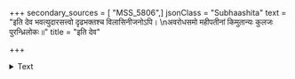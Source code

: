+++
secondary_sources = [ "MSS_5806",]
jsonClass = "Subhaashita"
text = "इति देव भवत्युदारसत्त्वो दृढभक्तश्च विलासिनीजनोऽपि।  \nअवरोधसमो महीपतीनां किमुतान्यः कुलजः पुरन्ध्रिलोकः॥"
title = "इति देव"

+++

<details><summary>Text</summary>

इति देव भवत्युदारसत्त्वो दृढभक्तश्च विलासिनीजनोऽपि।  
अवरोधसमो महीपतीनां किमुतान्यः कुलजः पुरन्ध्रिलोकः॥
</details>
